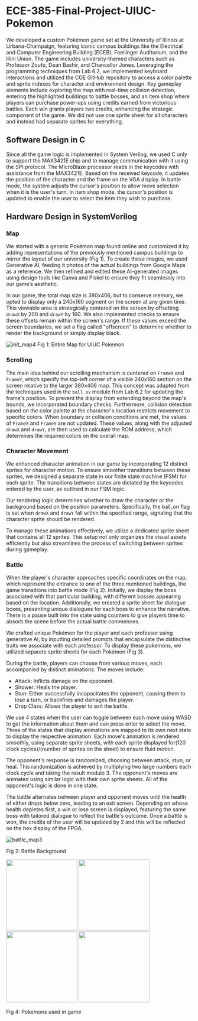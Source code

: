 # ECE-385-Final-Project-UIUC-Pokemon
We developed a custom Pokémon game set at the University of Illinois at Urbana-Champaign, featuring iconic campus buildings like the Electrical and Computer Engineering Building (ECEB), Foellinger Auditorium, and the Illini Union. The game includes university-themed characters such as Professor Zoufu, Dean Bashir, and Chancellor Jones. Leveraging the programming techniques from Lab 6.2, we implemented keyboard interactions and utilized the COE GitHub repository to access a color palette and sprite indexes for character and environment design. Key gameplay elements include exploring the map with real-time collision detection, entering the highlighted buildings to battle bosses, and an item shop where players can purchase power-ups using credits earned from victorious battles. Each win grants players two credits, enhancing the strategic component of the game. We did not use one sprite sheet for all characters and instead had separate sprites for everything.

## Software Design in C
Since all the game logic is implemented in System Verilog, we used C only to support the MAX3421E chip and to manage communication with it using the SPI protocol. The MicroBlaze processor reads in the keycodes with assistance from the MAX3421E. Based on the received keycode, it updates the position of the character and the frame on the VGA display. In battle mode, the system adjusts the cursor's position to allow move selection when it is the user's turn. In item shop mode, the cursor's position is updated to enable the user to select the item they wish to purchase.

## Hardware Design in SystemVerilog
### Map
We started with a generic Pokémon map found online and customized it by adding representations of the previously mentioned campus buildings to mirror the layout of our university (Fig 1). To create these images, we used Generative AI, feeding it photos of the actual buildings from Google Maps as a reference. We then refined and edited these AI-generated images using design tools like Canva and Piskel to ensure they fit seamlessly into our game’s aesthetic.

In our game, the total map size is 380x406, but to conserve memory, we opted to display only a 240x160 segment on the screen at any given time. This viewable area is strategically centered on the screen by offsetting `drawX` by 200 and `drawY` by 160. We also implemented checks to ensure these offsets remain within the screen's range. If these values exceed the screen boundaries, we set a flag called "offscreen" to determine whether to render the background or simply display black.

![init_map4](https://github.com/user-attachments/assets/2c585f95-aae4-4d27-95dd-ff94d2590ebe)
Fig 1: Entire Map for UIUC Pokemon

### Scrolling
The main idea behind our scrolling mechanism is centered on `FrameX` and `FrameY`, which specify the top-left corner of a visible 240x160 section on the screen relative to the larger 380x406 map. This concept was adapted from the techniques used in the `ball.sv` module from Lab 6.2 for updating the frame's position. To prevent the display from extending beyond the map's bounds, we incorporated boundary checks. Furthermore, collision detection based on the color palette at the character's location restricts movement to specific colors. When boundary or collision conditions are met, the values of `FrameX` and `FrameY` are not updated. These values, along with the adjusted `drawX` and `drawY`, are then used to calculate the ROM address, which determines the required colors on the overall map.

### Character Movement
We enhanced character animation in our game by incorporating 12 distinct sprites for character motion. To ensure smoother transitions between these sprites, we designed a separate state in our finite state machine (FSM) for each sprite. The transitions between states are dictated by the keycodes entered by the user, as outlined in our FSM logic.

Our rendering logic determines whether to draw the character or the background based on the position parameters. Specifically, the ball_on flag is set when `drawX` and `drawY` fall within the specified range, signaling that the character sprite should be rendered.

To manage these animations effectively, we utilize a dedicated sprite sheet that contains all 12 sprites. This setup not only organizes the visual assets efficiently but also streamlines the process of switching between sprites during gameplay.

### Battle
When the player's character approaches specific coordinates on the map, which represent the entrance to one of the three mentioned buildings, the game transitions into battle mode (Fig 2). Initially, we display the boss associated with that particular building, with different bosses appearing based on the location. Additionally, we created a sprite sheet for dialogue boxes, presenting unique dialogues for each boss to enhance the narrative. There is a pause built into the state using counters to give players time to absorb the scene before the actual battle commences.

We crafted unique Pokémon for the player and each professor using generative AI, by inputting detailed prompts that encapsulate the distinctive traits we associate with each professor. To display these pokemons, we utilized separate sprite sheets for each Pokémon (Fig 3).

During the battle, players can choose from various moves, each accompanied by distinct animations. The moves include:
- Attack: Inflicts damage on the opponent.
- Shower: Heals the player.
- Stun: Either successfully incapacitates the opponent, causing them to lose a turn, or backfires and damages the player.
- Drop Class: Allows the player to exit the battle.

We use 4 states when the user can toggle between each move using WASD to get the information about them and can press enter to select the move. Three of the states that display animations are mapped to its own next state to display the respective animation. Each move's animation is rendered smoothly, using separate sprite sheets, with each sprite displayed for(120 clock cycles)/(number of sprites on the sheet)  to ensure fluid motion.

The opponent's response is randomized, choosing between attack, stun, or heal. This randomization is achieved by multiplying two large numbers each clock cycle and taking the result modulo 3. The opponent's moves are animated using similar logic with their own sprite sheets. All of the opponent's logic is done in one state.

The battle alternates between player and opponent moves until the health of either drops below zero, leading to an exit screen. Depending on whose health depletes first, a win or lose screen is displayed, featuring the same boss with tailored dialogue to reflect the battle's outcome. Once a battle is won, the credits of the user will be updated by 2 and this will be reflected on the hex display of the FPGA.

![battle_map3](https://github.com/user-attachments/assets/f160299c-0277-4e80-816f-4b7b18ce533c)

Fig 2: Battle Background


<img src="https://github.com/user-attachments/assets/705ddae0-b09f-4ca5-bf7d-7d26a79f09b6" width="192"> <img src="https://github.com/user-attachments/assets/4b14c017-e1ed-4f48-ae07-e953e63b32aa" width="192"> <img src="https://github.com/user-attachments/assets/6ac882cf-ad02-46ba-9b15-76a804029dfe" width="192"> <img src="https://github.com/user-attachments/assets/8afa1435-5cdc-4ad8-a375-a55622d5588e" width="192">

Fig 4: Pokemons used in game

